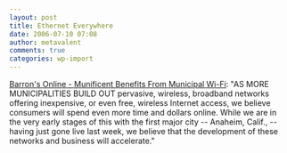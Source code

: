 ```yaml
---
layout: post
title: Ethernet Everywhere
date: 2006-07-10 07:08
author: metavalent
comments: true
categories: wp-import
---
```

<a href="https://online.barrons.com/article/SB115221949776799906.html?mod=9_0031_b_online_exclusives_left">Barron's Online - Munificent Benefits From Municipal Wi-Fi</a>: "AS MORE MUNICIPALITIES BUILD OUT pervasive, wireless, broadband networks offering inexpensive, or even free, wireless Internet access, we believe consumers will spend even more time and dollars online. While we are in the very early stages of this with the first major city -- Anaheim, Calif., --having just gone live last week, we believe that the development of these networks and business will accelerate."
